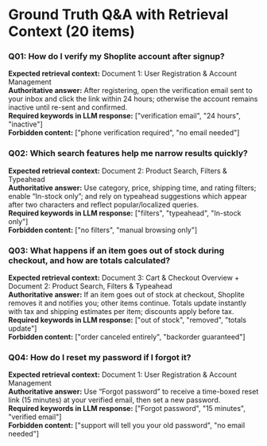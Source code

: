 # Ground Truth Q&A with Retrieval Context (20 items)

### Q01: How do I verify my Shoplite account after signup?
**Expected retrieval context:** Document 1: User Registration & Account Management  
**Authoritative answer:** After registering, open the verification email sent to your inbox and click the link within 24 hours; otherwise the account remains inactive until re-sent and confirmed.  
**Required keywords in LLM response:** ["verification email", "24 hours", "inactive"]  
**Forbidden content:** ["phone verification required", "no email needed"]

### Q02: Which search features help me narrow results quickly?
**Expected retrieval context:** Document 2: Product Search, Filters & Typeahead  
**Authoritative answer:** Use category, price, shipping time, and rating filters; enable “In-stock only”; and rely on typeahead suggestions which appear after two characters and reflect popular/localized queries.  
**Required keywords in LLM response:** ["filters", "typeahead", "In-stock only"]  
**Forbidden content:** ["no filters", "manual browsing only"]

### Q03: What happens if an item goes out of stock during checkout, and how are totals calculated?
**Expected retrieval context:** Document 3: Cart & Checkout Overview + Document 2: Product Search, Filters & Typeahead  
**Authoritative answer:** If an item goes out of stock at checkout, Shoplite removes it and notifies you; other items continue. Totals update instantly with tax and shipping estimates per item; discounts apply before tax.  
**Required keywords in LLM response:** ["out of stock", "removed", "totals update"]  
**Forbidden content:** ["order canceled entirely", "backorder guaranteed"]

### Q04: How do I reset my password if I forgot it?
**Expected retrieval context:** Document 1: User Registration & Account Management  
**Authoritative answer:** Use “Forgot password” to receive a time-boxed reset link (15 minutes) at your verified email, then set a new password.  
**Required keywords in LLM response:** ["Forgot password", "15 minutes", "verified email"]  
**Forbidden content:** ["support will tell you your old password", "no email needed"]

<!-- Add Q05–Q20 following the same template -->
